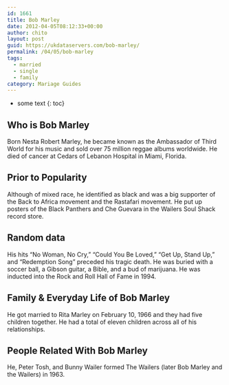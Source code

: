 ```yaml
---
id: 1661
title: Bob Marley
date: 2012-04-05T08:12:33+00:00
author: chito
layout: post
guid: https://ukdataservers.com/bob-marley/
permalink: /04/05/bob-marley  
tags:
  - married
  - single
  - family
category: Mariage Guides
---
```


* some text
{: toc}


## Who is  Bob Marley
                  
                  
                  
Born Nesta Robert Marley, he became known as the Ambassador of Third World for his music and sold over 75 million reggae albums worldwide. He died of cancer at Cedars of Lebanon Hospital in Miami, Florida. 
                  
                
                
                
## Prior to Popularity 
                  
                  
                  
Although of mixed race, he identified as black and was a big supporter of the Back to Africa movement and the Rastafari movement. He put up posters of the Black Panthers and Che Guevara in the Wailers Soul Shack record store. 
                  
                
                
                
## Random data 
                  
                  
                  
His hits &#8220;No Woman, No Cry,&#8221; &#8220;Could You Be Loved,&#8221; &#8220;Get Up, Stand Up,&#8221; and &#8220;Redemption Song&#8221; preceded his tragic death. He was buried with a soccer ball, a Gibson guitar, a Bible, and a bud of marijuana. He was inducted into the Rock and Roll Hall of Fame in 1994. 
                  
                
                
                
## Family & Everyday Life of Bob Marley
                  
                  
                  
He got married to Rita Marley on February 10, 1966 and they had five children together. He had a total of eleven children across all of his relationships. 
                  
                
                
                
## People Related With  Bob Marley
                  
                  
                  
He, Peter Tosh, and Bunny Wailer formed The Wailers (later Bob Marley and the Wailers) in 1963. 
                  
                
              
            
          
          
          
    
    
  
